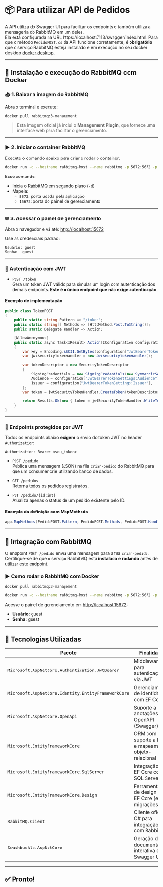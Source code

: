 # 📦 Para utilizar API de Pedidos

A API utiliza do Swagger UI para facilitar os endpoints e também utiliza a mensageria do RabbitMQ em um deles.  
Ela está configurada na URL [https://localhost:7113/swagger/index.html](https://localhost:7113/swagger/index.html).
Para que o método `PedidoPOST.cs` da API funcione corretamente, é **obrigatório** que o serviço RabbitMQ esteja instalado e em execução no seu docker desktop [docker desktop](https://www.docker.com/products/docker-desktop/).

---


## 🐇 Instalação e execução do RabbitMQ com Docker

### 📥 1. Baixar a imagem do RabbitMQ

Abra o terminal e execute:

```bash
docker pull rabbitmq:3-management
```

> Esta imagem oficial já inclui o **Management Plugin**, que fornece uma interface web para facilitar o gerenciamento.

---

### ▶️ 2. Iniciar o container RabbitMQ

Execute o comando abaixo para criar e rodar o container:

```bash
docker run -d --hostname rabbitmq-host --name rabbitmq -p 5672:5672 -p 15672:15672 rabbitmq:3-management
```

Esse comando:

- Inicia o RabbitMQ em segundo plano (`-d`)
- Mapeia:
  - `5672`: porta usada pela aplicação
  - `15672`: porta do painel de gerenciamento

---

### 🌐 3. Acessar o painel de gerenciamento

Abra o navegador e vá até: [http://localhost:15672](http://localhost:15672)

Use as credenciais padrão:

```
Usuário: guest
Senha:  guest
```

---
### 🔐 Autenticação com JWT

- `POST /token`  
  Gera um token JWT válido para simular um login com autenticação dos demais endpoints. **Este é o único endpoint que não exige autenticação**.

#### Exemplo de implementação

```csharp
public class TokenPOST
{
    public static string Pattern => "/token";
    public static string[] Methods => [HttpMethod.Post.ToString()];
    public static Delegate Handler => Action;

    [AllowAnonymous]
    public static async Task<IResult> Action(IConfiguration configuration)
    {
        var key = Encoding.ASCII.GetBytes(configuration["JwtBearerTokenSettings:SecretKey"]);
        var jwtSecurityTokenHandler = new JwtSecurityTokenHandler();

        var tokenDescriptor = new SecurityTokenDescriptor
        {
            SigningCredentials = new SigningCredentials(new SymmetricSecurityKey(key), SecurityAlgorithms.HmacSha256Signature),
            Audience = configuration["JwtBearerTokenSettings:Audience"],
            Issuer = configuration["JwtBearerTokenSettings:Issuer"],
        };
        var token = jwtSecurityTokenHandler.CreateToken(tokenDescriptor);

        return Results.Ok(new { token = jwtSecurityTokenHandler.WriteToken(token) });
    }
}
```

---

### 📌 Endpoints protegidos por JWT

Todos os endpoints abaixo **exigem** o envio do token JWT no header `Authorization`:

```
Authorization: Bearer <seu_token>
```

- `POST /pedido`  
  Publica uma mensagem (JSON) na fila `criar-pedido` do RabbitMQ para que um consumer crie utilizando banco de dados.

- `GET /pedidos`  
  Retorna todos os pedidos registrados.

- `PUT /pedido/{id:int}`  
  Atualiza apenas o status de um pedido existente pelo ID.

#### Exemplo da definição com MapMethods

```csharp
app.MapMethods(PedidoPOST.Pattern, PedidoPOST.Methods, PedidoPOST.Handler);
```

---

## 🐇 Integração com RabbitMQ

O endpoint `POST /pedido` envia uma mensagem para a fila `criar-pedido`.  
Certifique-se de que o serviço RabbitMQ está **instalado e rodando** antes de utilizar este endpoint.

### ▶️ Como rodar o RabbitMQ com Docker

```bash
docker pull rabbitmq:3-management

docker run -d --hostname rabbitmq-host --name rabbitmq -p 5672:5672 -p 15672:15672 rabbitmq:3-management
```

Acesse o painel de gerenciamento em [http://localhost:15672](http://localhost:15672):  
- **Usuário:** guest  
- **Senha:** guest

---

## 🧰 Tecnologias Utilizadas

| Pacote | Finalidade |
|--------|------------|
| `Microsoft.AspNetCore.Authentication.JwtBearer` | Middleware para autenticação via JWT |
| `Microsoft.AspNetCore.Identity.EntityFrameworkCore` | Gerenciamento de identidade com EF Core |
| `Microsoft.AspNetCore.OpenApi` | Suporte a anotações OpenAPI (Swagger) |
| `Microsoft.EntityFrameworkCore` | ORM com suporte a LINQ e mapeamento objeto-relacional |
| `Microsoft.EntityFrameworkCore.SqlServer` | Integração do EF Core com SQL Server |
| `Microsoft.EntityFrameworkCore.Design` | Ferramentas de design para EF Core (ex: migrações) |
| `RabbitMQ.Client` | Cliente oficial C# para integração com RabbitMQ |
| `Swashbuckle.AspNetCore` | Geração de documentação interativa com Swagger UI |

---


## ✅ Pronto!

